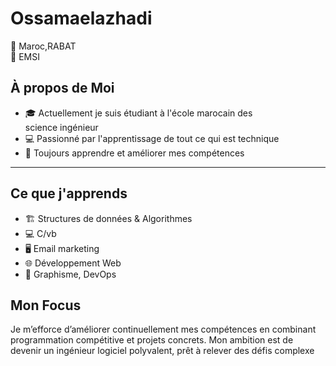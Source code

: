 # Ossamaelazhadi 


📍 Maroc,RABAT  
🏫 EMSI


## À propos de Moi  

- 🎓 Actuellement je suis étudiant à l'école marocain des science ingénieur 
- 💻 Passionné par l'apprentissage de tout ce qui est technique 
- 🚀 Toujours apprendre et améliorer mes compétences  

---

## Ce que j'apprends  

- 🏗  Structures de données & Algorithmes  
- 💻 C/vb  
- 🖥  Email marketing  
- 🌐 Développement Web
- 🎨 Graphisme, DevOps  
## Mon Focus
Je m’efforce d’améliorer continuellement mes compétences en combinant programmation compétitive et projets concrets. Mon ambition est de devenir un ingénieur logiciel polyvalent, prêt à relever des défis complexe
